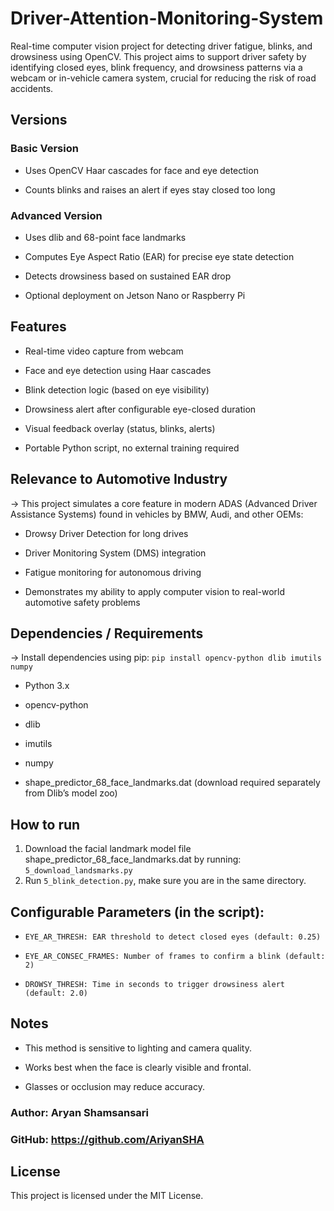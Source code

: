 # Driver-Attention-Monitoring-System
Real-time computer vision project for detecting driver fatigue, blinks, and drowsiness using OpenCV.  This project aims to support driver safety by identifying closed eyes, blink frequency, and drowsiness patterns via a webcam or in-vehicle camera system, crucial for reducing the risk of road accidents.

## Versions
### Basic Version

* Uses OpenCV Haar cascades for face and eye detection

* Counts blinks and raises an alert if eyes stay closed too long

### Advanced Version

* Uses dlib and 68-point face landmarks

* Computes Eye Aspect Ratio (EAR) for precise eye state detection

* Detects drowsiness based on sustained EAR drop

* Optional deployment on Jetson Nano or Raspberry Pi

## Features
* Real-time video capture from webcam

* Face and eye detection using Haar cascades

* Blink detection logic (based on eye visibility)

* Drowsiness alert after configurable eye-closed duration

* Visual feedback overlay (status, blinks, alerts)

* Portable Python script, no external training required

## Relevance to Automotive Industry
→ This project simulates a core feature in modern ADAS (Advanced Driver Assistance Systems) found in vehicles by BMW, Audi, and other OEMs:

* Drowsy Driver Detection for long drives

* Driver Monitoring System (DMS) integration

* Fatigue monitoring for autonomous driving

* Demonstrates my ability to apply computer vision to real-world automotive safety problems

## Dependencies / Requirements 
→ Install dependencies using pip: ``` pip install opencv-python dlib imutils numpy ```

* Python 3.x

* opencv-python

* dlib

* imutils

* numpy

* shape_predictor_68_face_landmarks.dat (download required separately from Dlib’s model zoo)

## How to run
1. Download the facial landmark model file shape_predictor_68_face_landmarks.dat by running: ``` 5_download_landsmarks.py ```
2. Run ``` 5_blink_detection.py ```, make sure you are in the same directory.


## Configurable Parameters (in the script):

* ``` EYE_AR_THRESH: EAR threshold to detect closed eyes (default: 0.25) ```

* ``` EYE_AR_CONSEC_FRAMES: Number of frames to confirm a blink (default: 2) ```

* ``` DROWSY_THRESH: Time in seconds to trigger drowsiness alert (default: 2.0) ```

## Notes

* This method is sensitive to lighting and camera quality.

* Works best when the face is clearly visible and frontal.

* Glasses or occlusion may reduce accuracy.

### Author: Aryan Shamsansari
### GitHub: https://github.com/AriyanSHA

## License
This project is licensed under the MIT License.
 
